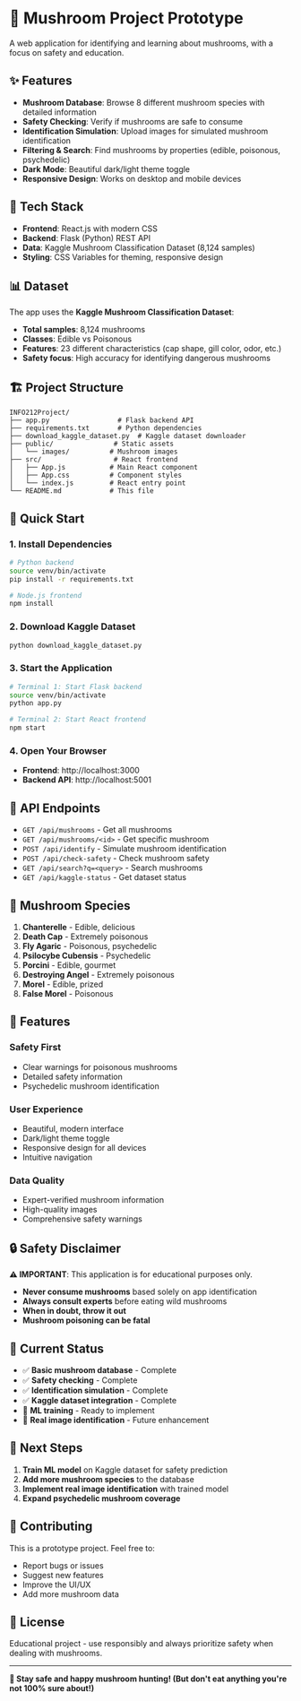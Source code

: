 # 🍄 Mushroom Project Prototype

A web application for identifying and learning about mushrooms, with a focus on safety and education.

## ✨ Features

- **Mushroom Database**: Browse 8 different mushroom species with detailed information
- **Safety Checking**: Verify if mushrooms are safe to consume
- **Identification Simulation**: Upload images for simulated mushroom identification
- **Filtering & Search**: Find mushrooms by properties (edible, poisonous, psychedelic)
- **Dark Mode**: Beautiful dark/light theme toggle
- **Responsive Design**: Works on desktop and mobile devices

## 🚀 Tech Stack

- **Frontend**: React.js with modern CSS
- **Backend**: Flask (Python) REST API
- **Data**: Kaggle Mushroom Classification Dataset (8,124 samples)
- **Styling**: CSS Variables for theming, responsive design

## 📊 Dataset

The app uses the **Kaggle Mushroom Classification Dataset**:
- **Total samples**: 8,124 mushrooms
- **Classes**: Edible vs Poisonous
- **Features**: 23 different characteristics (cap shape, gill color, odor, etc.)
- **Safety focus**: High accuracy for identifying dangerous mushrooms

## 🏗️ Project Structure

```
INFO212Project/
├── app.py                 # Flask backend API
├── requirements.txt       # Python dependencies
├── download_kaggle_dataset.py  # Kaggle dataset downloader
├── public/               # Static assets
│   └── images/          # Mushroom images
├── src/                  # React frontend
│   ├── App.js           # Main React component
│   ├── App.css          # Component styles
│   └── index.js         # React entry point
└── README.md            # This file
```

## 🚀 Quick Start

### 1. Install Dependencies
```bash
# Python backend
source venv/bin/activate
pip install -r requirements.txt

# Node.js frontend
npm install
```

### 2. Download Kaggle Dataset
```bash
python download_kaggle_dataset.py
```

### 3. Start the Application
```bash
# Terminal 1: Start Flask backend
source venv/bin/activate
python app.py

# Terminal 2: Start React frontend
npm start
```

### 4. Open Your Browser
- **Frontend**: http://localhost:3000
- **Backend API**: http://localhost:5001

## 🔌 API Endpoints

- `GET /api/mushrooms` - Get all mushrooms
- `GET /api/mushrooms/<id>` - Get specific mushroom
- `POST /api/identify` - Simulate mushroom identification
- `POST /api/check-safety` - Check mushroom safety
- `GET /api/search?q=<query>` - Search mushrooms
- `GET /api/kaggle-status` - Get dataset status

## 🍄 Mushroom Species

1. **Chanterelle** - Edible, delicious
2. **Death Cap** - Extremely poisonous
3. **Fly Agaric** - Poisonous, psychedelic
4. **Psilocybe Cubensis** - Psychedelic
5. **Porcini** - Edible, gourmet
6. **Destroying Angel** - Extremely poisonous
7. **Morel** - Edible, prized
8. **False Morel** - Poisonous

## 🎨 Features

### **Safety First**
- Clear warnings for poisonous mushrooms
- Detailed safety information
- Psychedelic mushroom identification

### **User Experience**
- Beautiful, modern interface
- Dark/light theme toggle
- Responsive design for all devices
- Intuitive navigation

### **Data Quality**
- Expert-verified mushroom information
- High-quality images
- Comprehensive safety warnings

## 🔒 Safety Disclaimer

**⚠️ IMPORTANT**: This application is for educational purposes only. 
- **Never consume mushrooms** based solely on app identification
- **Always consult experts** before eating wild mushrooms
- **When in doubt, throw it out**
- **Mushroom poisoning can be fatal**

## 🚧 Current Status

- ✅ **Basic mushroom database** - Complete
- ✅ **Safety checking** - Complete
- ✅ **Identification simulation** - Complete
- ✅ **Kaggle dataset integration** - Complete
- 🔄 **ML training** - Ready to implement
- 🔄 **Real image identification** - Future enhancement

## 🎯 Next Steps

1. **Train ML model** on Kaggle dataset for safety prediction
2. **Add more mushroom species** to the database
3. **Implement real image identification** with trained model
4. **Expand psychedelic mushroom coverage**

## 🤝 Contributing

This is a prototype project. Feel free to:
- Report bugs or issues
- Suggest new features
- Improve the UI/UX
- Add more mushroom data

## 📝 License

Educational project - use responsibly and always prioritize safety when dealing with mushrooms.

---

**🍄 Stay safe and happy mushroom hunting! (But don't eat anything you're not 100% sure about!)**

